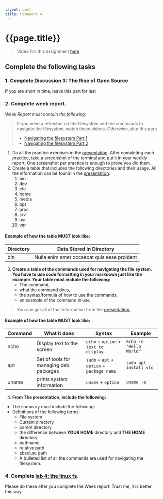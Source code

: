 ```yaml
---
layout: post
title: Homework 4
---
```


# {{page.title}}

> Video For this assignment [here](https://youtu.be/BRIC5EVxmFg)

## Complete the following tasks
### 1. Complete Discussion 3: The Rise of Open Source 
If you are short in time, leave this part for last
### 2. Complete week report. 
*Week Report must contain the following:*<br>

> If you need a refresher on the filesystem and the commands to navigate the filesystem, watch these videos. Otherwise, skip this part:
>  * [Navigating the filesystem Part 1](https://www.youtube.com/watch?v=RNopWAAoVbM&list=PL5lh7Nw87hud1kA8FTE2UG3y9yvmON2s8&index=11)
>  * [Navigating the filesystem Part 2](https://www.youtube.com/watch?v=RxVX64H5D_k&list=PL5lh7Nw87hud1kA8FTE2UG3y9yvmON2s8&index=12)

1. Do all the practice exercises in the [presentation](https://bit.ly/3alPqPm). After completing each practice, take a screenshot of the terminal and put it in your weekly report. One screenshot per practice is enough to prove you did them.
2. Create a table that includes the following directories and their usage. All the information can be found in the [presentation](https://bit.ly/3alPqPm):
   1. bin
   2. dev
   3. etc
   4. home
   5.  media
   6.  opt
   7.  proc
   8.  srv
   9.  usr
   10. var
#### Example of how the table MUST look like:

| Directory | Data Stored in Directory                    |
| --------- | ------------------------------------------- |
| bin       | Nulla enim amet occaecat quis esse proident |

3. **Create a table of the commands used for navigating the file system. You have to use code formatting in your markdown just like the example. Your table must include the following:**
   * The command, 
   * what the command does, 
   * the syntax/formula of how to use the commands, 
   * an example of the command in  use.
> You can get all of that information from the [presentation.](https://rapurl.live/9b5)

#### Example of how the table MUST look like:

| Command | What it does                           | Syntax                                     | Example                 |
| ------- | -------------------------------------- | ------------------------------------------ | ----------------------- |
| echo    | Display text to the screen             | `echo` + `option` + `text to display`      | `echo -n "Hello World"` |
| apt     | Set of tools for managing deb packages | `sudo` + `apt` + `option` + `package name` | `sudo apt install vlc`  |
| uname   | prints system information              | `uname` + `option`                         | `uname -a`              |

4. **From The presentation, include the following:**
* The summary must include the following:
* Definitions of the following terms
   * File system
   * Current directory
   * parent directory
   * the difference between <b style="text-transform:uppercase;">your home</b> directory and <b style="text-transform:uppercase;">the home</b> directory
   * pathname
   * relative path
   * absolute path
   * A bulleted list of all the commands are used for navigating the filesystem.

### 4. Complete [lab 4: the linux fs](https://cis106.com/labs/lab4/). 
Please do these after you complete the Week report! Trust me, it is better this way.

   